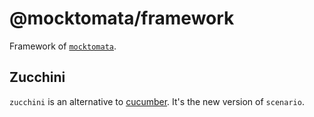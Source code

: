 # @mocktomata/framework

Framework of [`mocktomata`](https://www.npmjs.com/package/mocktomata).

## Zucchini

`zucchini` is an alternative to [cucumber].
It's the new version of `scenario`.

[cucumber]: https://cucumber.io
